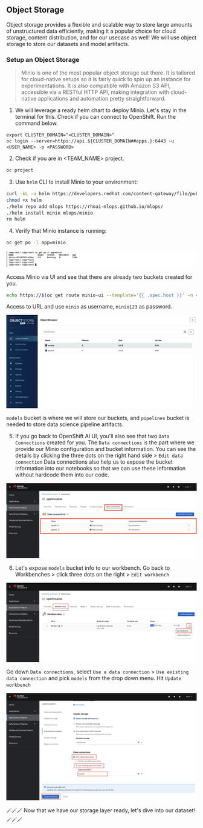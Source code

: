 ## Object Storage

Object storage provides a flexible and scalable way to store large amounts of unstructured data efficiently, making it a popular choice for cloud storage, content distribution, and for our usecase as well! We will use object storage to store our datasets and model artifacts.

### Setup an Object Storage

> Minio is one of the most popular object storage out there. It is tailored for cloud-native setups so it is fairly quick to spin up an instance for experimentations. It is also compatible with Amazon S3 API, accessible via a RESTful HTTP API, making integration with cloud-native applications and automation pretty straightforward.


1. We will leverage a ready helm chart to deploy Minio. Let's stay in the terminal for this. Check if you can connect to OpenShift. Run the command below.

```
export CLUSTER_DOMAIN="<CLUSTER_DOMAIN>"
oc login --server=https://api.${CLUSTER_DOMAIN##apps.}:6443 -u <USER_NAME> -p <PASSWORD>
```

2. Check if you are in <TEAM_NAME> project.

```bash
oc project
```

3. Use `helm` CLI to install Minio to your environment:

```bash
curl -kL -o helm https://developers.redhat.com/content-gateway/file/pub/openshift-v4/clients/helm/3.14.4/helm-linux-amd64
chmod +x helm
./helm repo add mlops https://rhoai-mlops.github.io/mlops/
./helm install minio mlops/minio
rm helm
```

4. Verify that Minio instance is running:

```bash
oc get po -l app=minio
```

![minio-running.png](./images/minio-running.png)

Access Minio via UI and see that there are already two buckets created for you.

```bash
echo https://$(oc get route minio-ui --template='{{ .spec.host }}' -n <TEAM_NAME>)
```

Access to URL and use `minio` as username, `minio123` as password.

![minio-ui.png](./images/minio-ui.png)

`models` bucket is where we will store our buckets, and `pipelines` bucket is needed to store data science pipeline artifacts.

5. If you go back to OpenShift AI UI, you'll also see that two `Data Connections` created for you. The `Data connections` is the part where we provide our Minio configuration and bucket information. You can see the details by clicking the three dots on the right hand side > `Edit data connection`  Data connections also help us to expose the bucket information into our notebooks so that we can use these information without hardcode them into our code.

![data-connections.png](./images/data-connections.png)


6. Let's expose `models` bucket info to our workbench. Go back to Workbenches > click three dots on the right > `Edit workbench`

![edit-workbench.png](./images/edit-workbench.png)

Go down `Data connections`, select `Use a data connection` > `Use existing data connection` and pick `models` from the drop down menu. Hit `Update workbench`

![add-data-connection.png](./images/add-data-connection.png)

 🪄🪄🪄 Now that we have our storage layer ready, let's dive into our dataset! 🪄🪄🪄